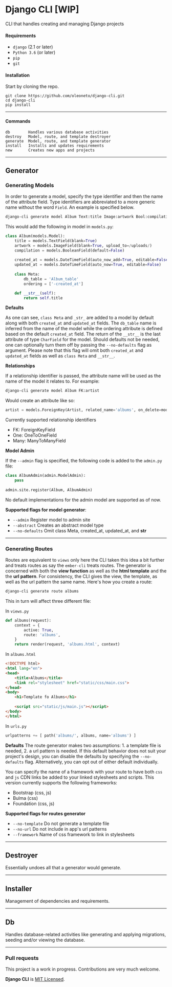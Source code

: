 # Django CLI [WIP]

CLI that handles creating and managing Django projects

#### Requirements
- `django` (2.1 or later)
- `Python 3.6` (or later)
- `pip`
- `git`


#### Installation
Start by cloning the repo.
```
git clone https://github.com/oleoneto/django-cli.git
cd django-cli
pip install
```

-----------------------------------------------

#### Commands
```
db        Handles various database activities
destroy   Model, route, and template destroyer
generate  Model, route, and template generator
install   Installs and updates requirements
new       Creates new apps and projects
```

---------------------------------------------


## Generator

### Generating Models
In order to generate a model, specify the type identifier and then the name of the attribute field. 
Type identifiers are abbreviated to a more generic name without the word `Field`. An example is specified below.

```bash
django-cli generate model Album Text:title Image:artwork Bool:compilation
```

This would add the following in model in `models.py`:
```python
class Album(models.Model):
    title = models.TextField(blank=True)
    artwork = models.ImageField(blank=True, upload_to=/uploads/)
    compilation = models.BooleanField(default=False)
    
    created_at = models.DateTimeField(auto_now_add=True, editable=False)
    updated_at = models.DateTimeField(auto_now=True, editable=False)
    
    class Meta:
        db_table = 'Album_table'
        ordering = ['-created_at']

    def __str__(self):
        return self.title
```
**Defaults**

As one can see, `class Meta` and `_str_` are added to a model by default along with both `created_at` and `updated_at` fields. 
The `db_table` name is inferred from the name of the model while the ordering attribute is defined based on the default `created_at` field. 
The return of the `__str__` is the last attribute of type `CharField` for the model.
Should defaults not be needed, one can optionally turn them off by passing the `--no-defaults` flag as argument. 
Please note that this flag will omit both `created_at` and `updated_at` fields as well as `class Meta` and `__str__`.


**Relationships**

If a relationship identifier is passed, the attribute name will be used as the name of the model it relates to. For example:
```bash
django-cli generate model Album FK:artist
```
Would create an attribute like so:
```python
artist = models.ForeignKey(Artist, related_name='albums', on_delete=models.DO_NOTHING)
```

Currently supported relationship identifiers
- FK: ForeignKeyField
- One: OneToOneField
- Many: ManyToManyField


**Model Admin**

If the `--admin` flag is specified, the following code is added to the `admin.py` file:
```python
class AlbumAdmin(admin.ModelAdmin):
	pass
	
admin.site.register(Album, AlbumAdmin)
```
No default implementations for the admin model are supported as of now.


**Supported flags for model generator**:
- `--admin`       Register model to admin site
- `--abstract`    Creates an abstract model type
- `--no-defaults` Omit class Meta, created_at, updated_at, and __str__

-------------------------

### Generating Routes

Routes are equivalent to `views` only here the CLI taken this idea a bit further and treats routes as say the `ember-cli` treats routes.
The generator is concerned with both the **view function** as well as the **html template** and the the **url pattern**. 
For consistency, the CLI gives the view, the template, as well as the url pattern the same name. Here's how you create a route:
```bash
django-cli generate route albums
```

This in turn will affect three different file:

In `views.py`
```python
def albums(request):
    context = {
        active: True,
        route: 'albums',
    }
    return render(request, 'albums.html', context)
```

In `albums.html`
```html
<!DOCTYPE html>
<html lang="en">
<head>
    <title>Albums</title>
    <link rel="stylesheet" href="static/css/main.css">
</head>
<body>
    <h1>Template fo Albums</h1>
    
    <script src="static/js/main.js"></script>
</body>
</html>
```

In `urls.py`
```python
urlpatterns += [ path('albums/', albums, name='albums') ]
```

**Defaults**
The route generator makes two assumptions: 1. a template file is needed, 2. a url pattern is needed. 
If this default behavior does not suit your project's design, you can disable the defaults by specifying the `--no-defaults` flag.
Alternatively, you can opt out of either default individually.

You can specify the name of a framework with your route to have both `css` and `js` CDN links be added to your linked stylesheets and scripts.
This version currently supports the following frameworks:
- Bootstrap (css, js)
- Bulma (css)
- Foundation (css, js)


**Supported flags for routes generator**
- `--no-template`     Do not generate a template file
- `--no-url`          Do not include in app's url patterns
- `--framework`       Name of css framework to link in stylesheets

-----------------------------



## Destroyer
Essentially undoes all that a generator would generate.



-----------------------------


## Installer
Management of dependencies and requirements.


-----------------------------


## Db
Handles database-related activities like generating and applying migrations, seeding and/or viewing the database.


-----------------------------


### Pull requests
This project is a work in progress. Contributions are very much welcome.

**Django CLI** is [MIT Licensed](LICENSE).
